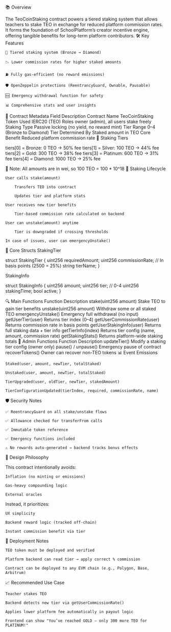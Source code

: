 📚 Overview

The TeoCoinStaking contract powers a tiered staking system that allows teachers to stake TEO in exchange for reduced platform commission rates. It forms the foundation of SchoolPlatform’s creator incentive engine, offering tangible benefits for long-term platform contributors.
🛠️ Key Features

    🔁 Tiered staking system (Bronze → Diamond)

    📉 Lower commission rates for higher staked amounts

    ⛽ Fully gas-efficient (no reward emissions)

    🛡️ OpenZeppelin protections (ReentrancyGuard, Ownable, Pausable)

    🆘 Emergency withdrawal function for safety

    📊 Comprehensive stats and user insights

📑 Contract Metadata
Field	Description
Contract Name	TeoCoinStaking
Token Used	IERC20 (TEO)
Roles	owner (admin), all users stake freely
Staking Type	Passive locking (no yield, no reward mint)
Tier Range	0–4 (Bronze to Diamond)
Tier Determined By	Staked amount in TEO
Core Benefit	Reduced platform commission rate
🧱 Staking Tiers

tiers[0] = Bronze:   0 TEO     → 50% fee
tiers[1] = Silver:   100 TEO   → 44% fee
tiers[2] = Gold:     300 TEO   → 38% fee
tiers[3] = Platinum: 600 TEO   → 31% fee
tiers[4] = Diamond:  1000 TEO  → 25% fee

📌 Note: All amounts are in wei, so 100 TEO = 100 * 10^18
🔁 Staking Lifecycle

    User calls stake(amount)

        Transfers TEO into contract

        Updates tier and platform stats

    User receives new tier benefits

        Tier-based commission rate calculated on backend

    User can unstake(amount) anytime

        Tier is downgraded if crossing thresholds

    In case of issues, user can emergencyUnstake()

🧩 Core Structs
StakingTier

struct StakingTier {
    uint256 requiredAmount;
    uint256 commissionRate; // In basis points (2500 = 25%)
    string tierName;
}

StakingInfo

struct StakingInfo {
    uint256 amount;
    uint256 tier;         // 0-4
    uint256 stakingTime;
    bool active;
}

🔍 Main Functions
Function	Description
stake(uint256 amount)	Stake TEO to gain tier benefits
unstake(uint256 amount)	Withdraw some or all staked TEO
emergencyUnstake()	Emergency full withdrawal (no input)
getUserTier(user)	Returns tier index (0–4)
getUserCommissionRate(user)	Returns commission rate in basis points
getUserStakingInfo(user)	Returns full staking data + tier info
getTierInfo(index)	Returns tier config (name, amount, commission rate)
getStakingStats()	Returns platform-wide staking totals
🔐 Admin Functions
Function	Description
updateTier()	Modify a staking tier config (owner only)
pause() / unpause()	Emergency pause of contract
recoverTokens()	Owner can recover non-TEO tokens
📊 Event Emissions

    Staked(user, amount, newTier, totalStaked)

    Unstaked(user, amount, newTier, totalStaked)

    TierUpgraded(user, oldTier, newTier, stakedAmount)

    TierConfigurationUpdated(tierIndex, required, commissionRate, name)

🛡️ Security Notes

    ✅ ReentrancyGuard on all stake/unstake flows

    ✅ Allowance checked for transferFrom calls

    ✅ Immutable token reference

    ✅ Emergency functions included

    ⚠️ No rewards auto-generated → backend tracks bonus effects

🧠 Design Philosophy

This contract intentionally avoids:

    Inflation (no minting or emissions)

    Gas-heavy compounding logic

    External oracles

Instead, it prioritizes:

    UX simplicity

    Backend reward logic (tracked off-chain)

    Instant commission benefit via tier

🚀 Deployment Notes

    TEO token must be deployed and verified

    Platform backend can read tier → apply correct % commission

    Contract can be deployed to any EVM chain (e.g., Polygon, Base, Arbitrum)

📈 Recommended Use Case

    Teacher stakes TEO

    Backend detects new tier via getUserCommissionRate()

    Applies lower platform fee automatically in payout logic

    Frontend can show "You’ve reached GOLD – only 300 more TEO for PLATINUM!"